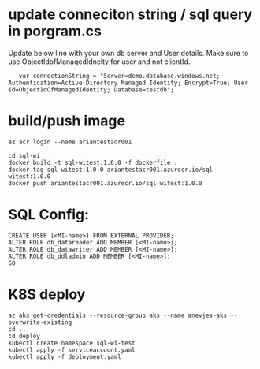 # update conneciton string / sql query in porgram.cs


Update below line with your own db server and User details. Make sure to use ObjectIdofManagedIdneity for user and not clientId.
```
   var connectionString = "Server=demo.database.windows.net; Authentication=Active Directory Managed Identity; Encrypt=True; User Id=ObjectIdOfManagedIdentity; Database=testdb";

```


# build/push image
```
az acr login --name ariantestacr001

cd sql-wi
docker build -t sql-witest:1.0.0 -f dockerfile .
docker tag sql-witest:1.0.0 ariantestacr001.azurecr.io/sql-witest:1.0.0
docker push ariantestacr001.azurecr.io/sql-witest:1.0.0
```



# SQL Config:

```
CREATE USER [<MI-name>] FROM EXTERNAL PROVIDER;
ALTER ROLE db_datareader ADD MEMBER [<MI-name>];
ALTER ROLE db_datawriter ADD MEMBER [<MI-name>];
ALTER ROLE db_ddladmin ADD MEMBER [<MI-name>];
GO
```


# K8S deploy

```
az aks get-credentials --resource-group aks --name anevjes-aks --overwrite-existing
cd ..
cd deploy
kubectl create namespace sql-wi-test
kubectl apply -f serviceaccount.yaml
kubectl apply -f deployment.yaml
```